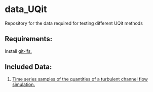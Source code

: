 # data_UQit
Repository for the data required for testing different UQit methods

## Requirements:
Install [git-lfs.](https://git-lfs.github.com/)

## Included Data:

1. [Time series samples of the quantities of a turbulent channel flow simulation.](https://github.com/salrm8/data_UQit/tree/master/UQit_ts/channel_ts/C8_25_rawdata)
